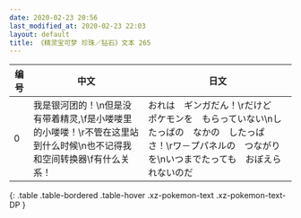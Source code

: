 ```yaml
---
date: 2020-02-23 20:56
last_modified_at: 2020-02-23 22:03
layout: default
title: 《精灵宝可梦 珍珠／钻石》文本 265
---
```

| 编号 | 中文 | 日文 |
| ---- | ---- | ---- |
| 0 | 我是银河团的！\n但是没有带着精灵,\f是小喽喽里的小喽喽！\r不管在这里站到什么时候\n也不记得我和空间转换器\f有什么关系！ | おれは　ギンガだん！\rだけど　ポケモンを　もらっていない\nしたっぱの　なかの　したっぱ　さ！\rワ－プパネルの　つながりを\nいつまでたっても　おぼえられないのだ |
{: .table .table-bordered .table-hover .xz-pokemon-text .xz-pokemon-text-DP }
